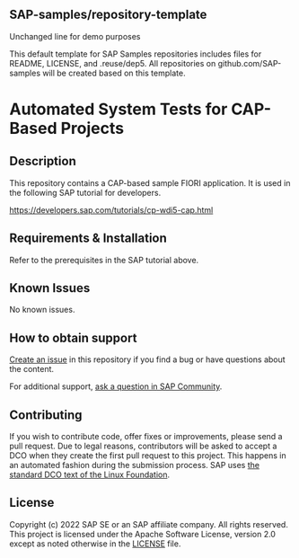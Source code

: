 ## SAP-samples/repository-template

Unchanged line for demo purposes

This default template for SAP Samples repositories includes files for README, LICENSE, and .reuse/dep5. All repositories on github.com/SAP-samples will be created based on this template.

# Automated System Tests for CAP-Based Projects

## Description
This repository contains a CAP-based sample FIORI application. It is used in the following SAP tutorial for developers.

https://developers.sap.com/tutorials/cp-wdi5-cap.html

## Requirements & Installation

Refer to the prerequisites in the SAP tutorial above.

## Known Issues

No known issues.

## How to obtain support
[Create an issue](https://github.com/SAP-samples/cap-bookshop-wdi5/issues) in this repository if you find a bug or have questions about the content.
 
For additional support, [ask a question in SAP Community](https://answers.sap.com/questions/ask.html).

## Contributing
If you wish to contribute code, offer fixes or improvements, please send a pull request. Due to legal reasons, contributors will be asked to accept a DCO when they create the first pull request to this project. This happens in an automated fashion during the submission process. SAP uses [the standard DCO text of the Linux Foundation](https://developercertificate.org/).

## License
Copyright (c) 2022 SAP SE or an SAP affiliate company. All rights reserved. This project is licensed under the Apache Software License, version 2.0 except as noted otherwise in the [LICENSE](LICENSE) file.
